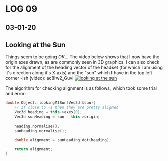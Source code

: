 # LOG 09
## 03-01-20

## Looking at the Sun

Things seem to be going _OK_... The video below shows that I now have the origin axes drawn, as are commonly seen in 3D graphics. I can also check for the alignment of the heading vector of the headset (for which I am using it's direction along it's X axis) and the "sun" which I have in the top left corner -ish (video):
ac8Iw2_GuvI
[![looking at the sun](https://img.youtube.com/vi/ac8Iw2_GuvI/0.jpg)](https://www.youtube.com/watch?v=ac8Iw2_GuvI)

The algorithm for checking alignment is as follows, which took some trial and error:

```c++
double Object::lookingAtSun(Vec3d &sun){
    // If close to -1 then they are pretty aligned
    Vec3d heading = this->axes[0];
    Vec3d sunHeading = sun - this->origin;

    heading.normalise();
    sunHeading.normalise();

    double alignment = sunHeading.dot(heading);

    return alignment;
}
```



